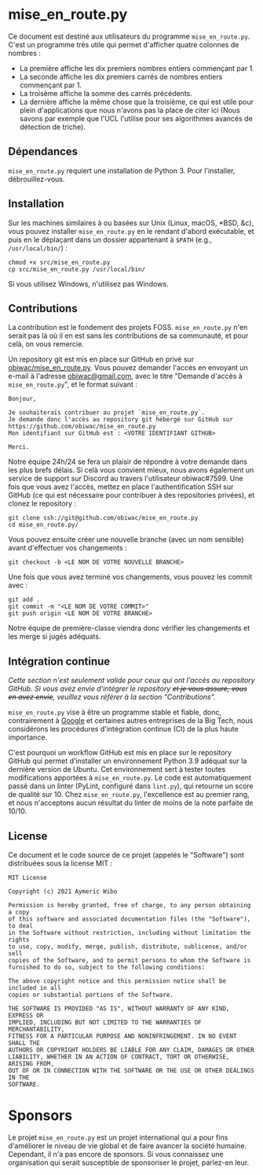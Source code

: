 # mise_en_route.py

Ce document est destiné aux utilisateurs du programme `mise_en_route.py`.
C'est un programme très utile qui permet d'afficher quatre colonnes de nombres :

- La première affiche les dix premiers nombres entiers commençant par 1.
- La seconde affiche les dix premiers carrés de nombres entiers commençant par 1.
- La troisème affiche la somme des carrés précédents.
- La dernière affiche la même chose que la troisième, ce qui est utile pour plein d'applications que nous n'avons pas la place de citer ici (Nous savons par exemple que l'UCL l'utilise pour ses algorithmes avancés de détection de triche).

## Dépendances

`mise_en_route.py` requiert une installation de Python 3.
Pour l'installer, débrouillez-vous.

## Installation

Sur les machines similaires à ou basées sur Unix (Linux, macOS, *BSD, &c), vous pouvez installer `mise_en_route.py` en le rendant d'abord exécutable, et puis en le déplaçant dans un dossier appartenant à `$PATH` (e.g., `/usr/local/bin/`) :

```console
chmod +x src/mise_en_route.py
cp src/mise_en_route.py /usr/local/bin/
```

Si vous utilisez Windows, n'utilisez pas Windows.

## Contributions

La contribution est le fondement des projets FOSS.
`mise_en_route.py` n'en serait pas là où il en est sans les contributions de sa communauté, et pour celà, on vous remercie.

Un repository git est mis en place sur GitHub en privé sur [obiwac/mise_en_route.py](https://github.com/obiwac/mise_en_route.py). Vous pouvez demander l'accès en envoyant un e-mail à l'adresse obiwac@gmail.com, avec le titre "Demande d'accès à `mise_en_route.py`", et le format suivant :

```
Bonjour,

Je souhaiterais contribuer au projet `mise_en_route.py`.
Je demande donc l'accès au repository git hébergé sur GitHub sur https://github.com/obiwac/mise_en_route.py
Mon identifiant sur GitHub est : <VOTRE IDENTIFIANT GITHUB>

Merci.
```

Notre équipe 24h/24 se fera un plaisir de répondre à votre demande dans les plus brefs délais.
Si celà vous convient mieux, nous avons également un service de support sur Discord au travers l'utilisateur obiwac#7599.
Une fois que vous avez l'accès, mettez en place l'authentification SSH sur GitHub (ce qui est nécessaire pour contribuer à des repositories privées), et clonez le repository :

```console
git clone ssh://git@github.com/obiwac/mise_en_route.py
cd mise_en_route.py/
```

Vous pouvez ensuite créer une nouvelle branche (avec un nom sensible) avant d'effectuer vos changements :

```console
git checkout -b <LE NOM DE VOTRE NOUVELLE BRANCHE>
```

Une fois que vous avez terminé vos changements, vous pouvez les commit avec :

```console
git add .
git commit -m "<LE NOM DE VOTRE COMMIT>"
git push origin <LE NOM DE VOTRE BRANCHE>
```

Notre équipe de première-classe viendra donc vérifier les changements et les merge si jugés adéquats.

## Intégration continue

*Cette section n'est seulement valide pour ceux qui ont l'accès au repository GitHub.*
*Si vous avez envie d'intégrer le repository ~~et je vous assure, vous en avez envie~~, veuillez vous référer à la section "Contributions".*

`mise_en_route.py` vise à être un programme stable et fiable, donc, contrairement à [Google](https://static.googleusercontent.com/media/www.google.com/en//appsstatus/dashboard/ir/fw6156fs1panucr.pdf) et certaines autres entreprises de la Big Tech, nous considérons les procédures d'intégration continue (CI) de la plus haute importance.

C'est pourquoi un workflow GitHub est mis en place sur le repository GitHub qui permet d'installer un environnement Python 3.9 adéquat sur la dernière version de Ubuntu.
Cet environnement sert à tester toutes modifications apportées à `mise_en_route.py`.
Le code est automatiquement passé dans un linter (PyLint, configuré dans `lint.py`), qui retourne un score de qualité sur 10.
Chez `mise_en_route.py`, l'excellence est au premier rang, et nous n'acceptons aucun résultat du linter de moins de la note parfaite de 10/10.

## License

Ce document et le code source de ce projet (appelés le "Software") sont distribuées sous la license MIT :

```
MIT License

Copyright (c) 2021 Aymeric Wibo

Permission is hereby granted, free of charge, to any person obtaining a copy
of this software and associated documentation files (the "Software"), to deal
in the Software without restriction, including without limitation the rights
to use, copy, modify, merge, publish, distribute, sublicense, and/or sell
copies of the Software, and to permit persons to whom the Software is
furnished to do so, subject to the following conditions:

The above copyright notice and this permission notice shall be included in all
copies or substantial portions of the Software.

THE SOFTWARE IS PROVIDED "AS IS", WITHOUT WARRANTY OF ANY KIND, EXPRESS OR
IMPLIED, INCLUDING BUT NOT LIMITED TO THE WARRANTIES OF MERCHANTABILITY,
FITNESS FOR A PARTICULAR PURPOSE AND NONINFRINGEMENT. IN NO EVENT SHALL THE
AUTHORS OR COPYRIGHT HOLDERS BE LIABLE FOR ANY CLAIM, DAMAGES OR OTHER
LIABILITY, WHETHER IN AN ACTION OF CONTRACT, TORT OR OTHERWISE, ARISING FROM,
OUT OF OR IN CONNECTION WITH THE SOFTWARE OR THE USE OR OTHER DEALINGS IN THE
SOFTWARE.
```

# Sponsors

Le projet `mise_en_route.py` est un projet international qui a pour fins d'améliorer le niveau de vie global et de faire avancer la société humaine.
Cependant, il n'a pas encore de sponsors.
Si vous connaissez une organisation qui serait susceptible de sponsoriser le projet, parlez-en leur.

